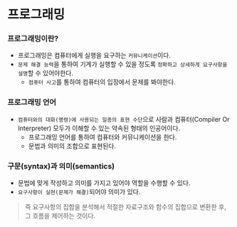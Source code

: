 # 프로그래밍


### 프로그래밍이란?

* 프로그래밍은 컴퓨터에게 실행을 요구하는 `커뮤니케이션`이다.  
* `문제 해결 능력`을 통하여 기계가 실행할 수 있을 정도록 `정확하고 상세하게 요구사항을 설명`할 수 있어야한다.  
  * `컴퓨터 사고`를 통하여 컴퓨터의 입장에서 문제를 봐야한다.


### 프로그래밍 언어

* `컴퓨터와의 대화(명령)에 사용되는 일종의 표현 수단`으로 사람과 컴퓨터(Compiler Or Interpreter) 모두가 이해할 수 있는 약속된 형태의 인공어이다.
  * 프로그래밍 언어를 통하여 컴퓨터와 커뮤니케이션을 한다.
  * 문법과 의미의 조합으로 표현된다.

### 구문(syntax)과 의미(semantics)

* 문법에 맞게 작성하고 의미를 가지고 있어야 역할을 수행할 수 있다.
* `요구사항이 실현(문제가 해결)`되어야 의미가 있다.  

> 즉 요구사항의 집합을 분석해서 적절한 자료구조와 함수의 집합으로 변환한 후, 그 흐름을 제어하는 것이다.

